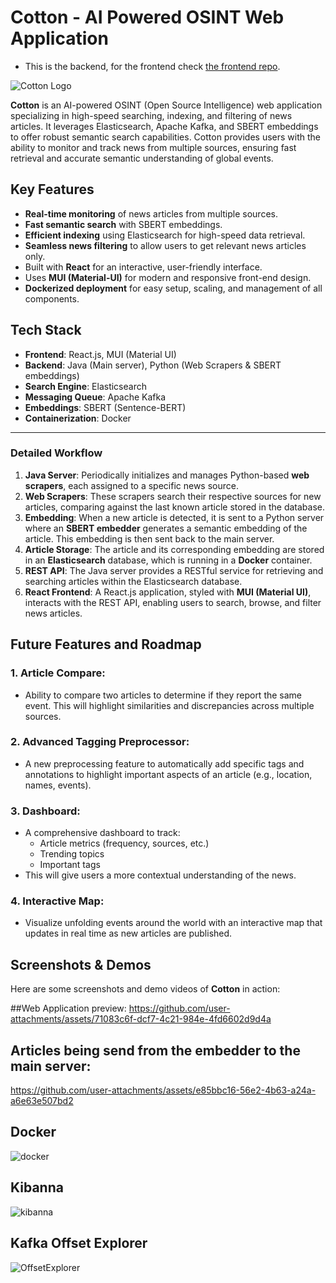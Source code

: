# Cotton - AI Powered OSINT Web Application
* This is the backend, for the frontend check [the frontend repo](https://github.com/TeodorRuse/Cotton).

![Cotton Logo](https://github.com/user-attachments/assets/ed072ecf-50f9-456a-97db-f4ed8c7d159d)


**Cotton** is an AI-powered OSINT (Open Source Intelligence) web application specializing in high-speed searching, indexing, and filtering of news articles. It leverages Elasticsearch, Apache Kafka, and SBERT embeddings to offer robust semantic search capabilities. Cotton provides users with the ability to monitor and track news from multiple sources, ensuring fast retrieval and accurate semantic understanding of global events.

## Key Features
- **Real-time monitoring** of news articles from multiple sources.
- **Fast semantic search** with SBERT embeddings.
- **Efficient indexing** using Elasticsearch for high-speed data retrieval.
- **Seamless news filtering** to allow users to get relevant news articles only.
- Built with **React** for an interactive, user-friendly interface.
- Uses **MUI (Material-UI)** for modern and responsive front-end design.
- **Dockerized deployment** for easy setup, scaling, and management of all components.


## Tech Stack
- **Frontend**: React.js, MUI (Material UI)
- **Backend**: Java (Main server), Python (Web Scrapers & SBERT embeddings)
- **Search Engine**: Elasticsearch
- **Messaging Queue**: Apache Kafka
- **Embeddings**: SBERT (Sentence-BERT)
- **Containerization**: Docker
---


### Detailed Workflow

1. **Java Server**: Periodically initializes and manages Python-based **web scrapers**, each assigned to a specific news source.
2. **Web Scrapers**: These scrapers search their respective sources for new articles, comparing against the last known article stored in the database.
3. **Embedding**: When a new article is detected, it is sent to a Python server where an **SBERT embedder** generates a semantic embedding of the article. This embedding is then sent back to the main server.
4. **Article Storage**: The article and its corresponding embedding are stored in an **Elasticsearch** database, which is running in a **Docker** container.
5. **REST API**: The Java server provides a RESTful service for retrieving and searching articles within the Elasticsearch database.
6. **React Frontend**: A React.js application, styled with **MUI (Material UI)**, interacts with the REST API, enabling users to search, browse, and filter news articles.



## Future Features and Roadmap

### 1. **Article Compare**:
   - Ability to compare two articles to determine if they report the same event. This will highlight similarities and discrepancies across multiple sources.
   
### 2. **Advanced Tagging Preprocessor**:
   - A new preprocessing feature to automatically add specific tags and annotations to highlight important aspects of an article (e.g., location, names, events).

### 3. **Dashboard**:
   - A comprehensive dashboard to track:
     - Article metrics (frequency, sources, etc.)
     - Trending topics
     - Important tags
   - This will give users a more contextual understanding of the news.

### 4. **Interactive Map**:
   - Visualize unfolding events around the world with an interactive map that updates in real time as new articles are published.

## Screenshots & Demos

Here are some screenshots and demo videos of **Cotton** in action:

##Web Application preview: 
  https://github.com/user-attachments/assets/71083c6f-dcf7-4c21-984e-4fd6602d9d4a

## Articles being send from the embedder to the main server:
  https://github.com/user-attachments/assets/e85bbc16-56e2-4b63-a24a-a6e63e507bd2

## Docker
 ![docker](https://github.com/user-attachments/assets/98cbb243-1a7e-4f74-b9ca-7eddba89ddc8)

## Kibanna
  ![kibanna](https://github.com/user-attachments/assets/68e815e1-2fab-49fd-a401-0c16c9de8263)

## Kafka Offset Explorer
  ![OffsetExplorer](https://github.com/user-attachments/assets/9f35b70e-e7c1-4709-a88f-1654bf7e3629)


